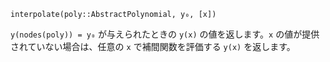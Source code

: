 ```
interpolate(poly::AbstractPolynomial, y₀, [x])
```

`y(nodes(poly)) = y₀` が与えられたときの `y(x)` の値を返します。`x` の値が提供されていない場合は、任意の `x` で補間関数を評価する `y(x)` を返します。
